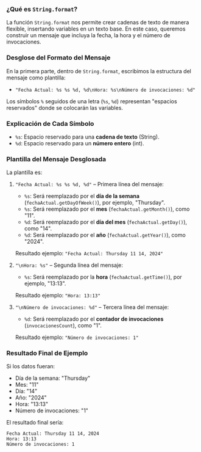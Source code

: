 
### ¿Qué es `String.format`?

La función `String.format` nos permite crear cadenas de texto de manera flexible, insertando variables en un texto base. 
En este caso, queremos construir un mensaje que incluya la fecha, la hora y el número de invocaciones.

### Desglose del Formato del Mensaje

En la primera parte, dentro de `String.format`, escribimos la estructura del mensaje como plantilla:

- `"Fecha Actual: %s %s %d, %d\nHora: %s\nNúmero de invocaciones: %d"`

Los símbolos `%` seguidos de una letra (`%s`, `%d`) representan "espacios reservados" donde se colocarán las variables.

### Explicación de Cada Símbolo

- `%s`: Espacio reservado para una **cadena de texto** (String).
- `%d`: Espacio reservado para un **número entero** (int).

### Plantilla del Mensaje Desglosada

La plantilla es:

1. `"Fecha Actual: %s %s %d, %d"` – Primera línea del mensaje:
   - `%s`: Será reemplazado por el **día de la semana** (`fechaActual.getDayOfWeek()`), por ejemplo, "Thursday".
   - `%s`: Será reemplazado por el **mes** (`fechaActual.getMonth()`), como "11".
   - `%d`: Será reemplazado por el **día del mes** (`fechaActual.getDay()`), como "14".
   - `%d`: Será reemplazado por el **año** (`fechaActual.getYear()`), como "2024".

   Resultado ejemplo: `"Fecha Actual: Thursday 11 14, 2024"`

2. `"\nHora: %s"` – Segunda línea del mensaje:
   - `%s`: Será reemplazado por la **hora** (`fechaActual.getTime()`), por ejemplo, "13:13".

   Resultado ejemplo: `"Hora: 13:13"`

3. `"\nNúmero de invocaciones: %d"` – Tercera línea del mensaje:
   - `%d`: Será reemplazado por el **contador de invocaciones** (`invocacionesCount`), como "1".

   Resultado ejemplo: `"Número de invocaciones: 1"`

### Resultado Final de Ejemplo

Si los datos fueran:
- Día de la semana: "Thursday"
- Mes: "11"
- Día: "14"
- Año: "2024"
- Hora: "13:13"
- Número de invocaciones: "1"

El resultado final sería:

```
Fecha Actual: Thursday 11 14, 2024
Hora: 13:13
Número de invocaciones: 1
```